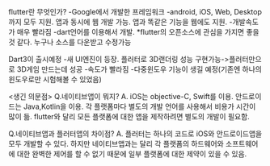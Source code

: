 flutter란 무엇인가?
-Google에서 개발한 프레임워크
-android, iOS, Web, Desktop까지 모두 지원. 앱과 동시에 웹 개발 가능. 앱과 똑같은 기능을 웹에도 지원. 
-개발속도가 매우 빨라짐
-dart언어를 이용해서 개발.
*flutter의 오픈소스에 관심을 가지면 좋을 것 같다. 누구나 소스를 다운받고 수정가능

Dart3이 출시예정
-새 UI엔진이 등장. 플러터로 3D랜더링 성능 구현가능->플러터만으로 3D게임 만드는데 성공
-속도가 빨라짐
-다중윈도우 기능이 생길 예정(기존엔 하나의 윈도우로만 시험해볼 수 있었음)

<생긴 의문점>
Q.네이티브앱이 뭐지?
A. iOS는 objective-C, Swift를 이용. 안드로이드는 Java,Kotlin을 이용. 각 플랫폼마다 별도의 개발 언어를 사용해서 비용가 시간이 많이 듦. flutter와 달리 모든 플랫폼에 대한 앱을 제작하려면 별도의 개발이 필요함.

Q.네이티브앱과 플러터앱의 차이점?
A. 플러터는 하나의 코드로 iOS와 안드로이드앱을 모두 개발할 수 있다. 하지만 네이티브앱과는 달리 각 플랫폼의 하드웨어와 소프트웨어에 대한 완벽한 제어를 할 수 없기 때문에 일부 플랫폼에 대한 제약이 있을 수 있음.

